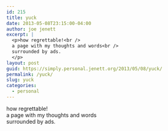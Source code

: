 ```yaml
---
id: 215
title: yuck
date: 2013-05-08T23:15:00-04:00
author: joe jenett
excerpt: |
  <p>how regrettable!<br />
  a page with my thoughts and words<br />
  surrounded by ads.
  </p>
layout: post
guid: https://simply.personal.jenett.org/2013/05/08/yuck/
permalink: /yuck/
slug: yuck
categories:
  - personal
---
```

how regrettable!  
a page with my thoughts and words  
surrounded by ads.